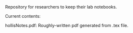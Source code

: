 Repository for researchers to keep their lab notebooks.

Current contents:

hollisNotes.pdf: Roughly-written pdf generated from .tex file.
